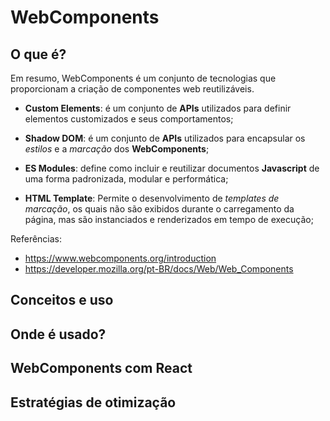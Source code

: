 # WebComponents

## O que é?

Em resumo, WebComponents é um conjunto de tecnologias que proporcionam a criação de componentes web reutilizáveis.

* **Custom Elements**: é um conjunto de **APIs** utilizados para definir elementos customizados e seus comportamentos;

* **Shadow DOM**: é um conjunto de **APIs** utilizados para encapsular os *estilos* e a *marcação* dos **WebComponents**;

* **ES Modules**: define como incluir e reutilizar documentos **Javascript** de uma forma padronizada, modular e performática;

* **HTML Template**: Permite o desenvolvimento de *templates de marcação*, os quais não são exibidos durante o carregamento da página, mas são instanciados e renderizados em tempo de execução;

Referências: 
* https://www.webcomponents.org/introduction
* https://developer.mozilla.org/pt-BR/docs/Web/Web_Components


## Conceitos e uso

## Onde é usado?

## WebComponents com React

## Estratégias de otimização